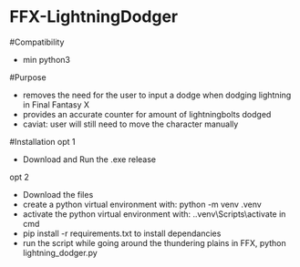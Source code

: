 # FFX-LightningDodger

#Compatibility
* min python3

#Purpose
* removes the need for the user to input a dodge when dodging lightning in Final Fantasy X
* provides an accurate counter for amount of lightningbolts dodged
* caviat: user will still need to move the character manually

#Installation
opt 1
* Download and Run the .exe release

opt 2
- Download the files
- create a python virtual environment with: python -m venv .venv
- activate the python virtual environment with: .\.venv\Scripts\activate in cmd
- pip install -r requirements.txt to install dependancies
- run the script while going around the thundering plains in FFX, python lightning_dodger.py
